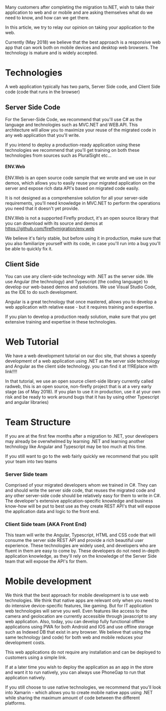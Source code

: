 ﻿Many customers after completing the migration to.NET, wish to take their application to web and or mobile and are asking themselves what do we need to know, and how can we get there.

In this article, we try to relay our opinion on taking your application to the web.

Currently (May 2018) we believe that the best approach is a responsive web app that can work both on mobile devices and desktop web browsers. The technology is mature and is widely accepted. 

# Technologies
A web application typically has two parts, Server Side code, and Client Side code (code that runs in the browser)

## Server Side Code
For the Server-Side Code, we recommend that you'll use C# as the language and technologies such as  MVC.NET and WEB.API. This architecture will allow you to maximize your reuse of the migrated code in any web application that you'll write.

If you intend to deploy a production-ready application using these technologies we recommend that you'll get training on both these technologies from sources such as PluralSight etc...

#### ENV.Web
ENV.Web is an open source code sample that we wrote and we use in our demos, which allows you to easily reuse your migrated application on the server and expose rich data API's based on migrated code easily.

It is not designed as a comprehensive solution for all your server-side requirements, you'll need knowledge in MVC.NET to perform the operations you need that it doesn't yet provide.

ENV.Web is not a supported Firefly product, it's an open source library that you can download with its source and demos at https://github.com/fireflymigration/env.web

We believe it's fairly stable, but before using it in production, make sure that you also familiarize yourself with its code, in case you'll run into a bug you'll be able to quickly fix it.

## Client Side
You can use any client-side technology with .NET as the server side.
We use Angular (the technology) and Typescript (the coding language) to develop our web-based demos and solutions.
We use Visual Studio Code, as the IDE to do such development.

Angular is a great technology that once mastered, allows you to develop a web application with relative ease - but it requires training and expertise.

If you plan to develop a production ready solution, make sure that you get extensive training and expertise in these technologies.

# Web Tutorial
We have a web development tutorial on our doc site, that shows a speedy development of a web application using .NET as the server side technology and Angular as the client side technology. you can find it at !!!REplace with link!!!!

In that tutorial, we use an open source client-side library currently called radweb, this is an open source, non-firefly project that is at a very early stage (as of May 2018). If you plan to use it in production, use it at your own risk and be ready to work around bugs that it has by using other Typescript and angular libraries)

# Team Structure
If you are at the first few months after a migration to .NET, your developers may already be overwhelmed by learning .NET and learning another technology like Angular and Typescript may be too much at this time.

If you still want to go to the web fairly quickly we recommend that you split your team into two teams
### Server Side team 
Comprised of your migrated developers whom we trained in C#. They can and should write the server side code, that reuses the migrated code and any other server-side code should be relatively easy for them to write in C#. 
The developer's extensive application-specific knowledge and business know-how will be put to best use as they create REST API's that will expose the application data and logic to the front end.

### Client Side team (AKA Front End)
This team will write the Angular, Typescript, HTML and CSS code that will consume the server side REST API and provide a rich beautiful user experience.
These technologies are widely used, and developers who are fluent in them are easy to come by. These developers do not need in-depth application knowledge, as they'll rely on the knowledge of the Server Side team that will expose the API's for them.



# Mobile development
We think that the best approach for mobile development is to use web technologies. We think that native apps are relevant only when you need to do intensive device-specific features, like gaming. But for IT application web technologies will serve you well.
Even features like access to the camera and geolocation are currently accessible through javascript to any web application.
Also, today, you can develop fully functional offline applications using PWA for both Android and IOS and use offline storage such as Indexed DB that exist in any browser.
We believe that using the same technology (and code) for both web and mobile reduces your development costs.

This web applications do not require any installation and can be deployed to customers using a simple link.

If at a later time you wish to deploy the application as an app in the store and want it to run natively, you can always use PhoneGap to run that application natively.

If you still choose to use native technologies, we recommend that you'll look into Xamarin - which allows you to create mobile native apps using .NET while sharing the maximum amount of code between the different platforms. 